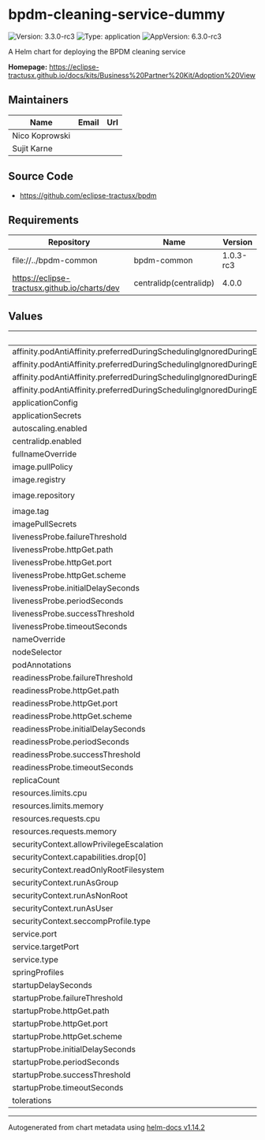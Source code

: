 # bpdm-cleaning-service-dummy

![Version: 3.3.0-rc3](https://img.shields.io/badge/Version-3.3.0--rc3-informational?style=flat-square) ![Type: application](https://img.shields.io/badge/Type-application-informational?style=flat-square) ![AppVersion: 6.3.0-rc3](https://img.shields.io/badge/AppVersion-6.3.0--rc3-informational?style=flat-square)

A Helm chart for deploying the BPDM cleaning service

**Homepage:** <https://eclipse-tractusx.github.io/docs/kits/Business%20Partner%20Kit/Adoption%20View>

## Maintainers

| Name | Email | Url |
| ---- | ------ | --- |
| Nico Koprowski |  |  |
| Sujit Karne |  |  |

## Source Code

* <https://github.com/eclipse-tractusx/bpdm>

## Requirements

| Repository | Name | Version |
|------------|------|---------|
| file://../bpdm-common | bpdm-common | 1.0.3-rc3 |
| https://eclipse-tractusx.github.io/charts/dev | centralidp(centralidp) | 4.0.0 |

## Values

| Key | Type | Default | Description |
|-----|------|---------|-------------|
| affinity.podAntiAffinity.preferredDuringSchedulingIgnoredDuringExecution[0].podAffinityTerm.labelSelector.matchExpressions[0].key | string | `"app.kubernetes.io/name"` |  |
| affinity.podAntiAffinity.preferredDuringSchedulingIgnoredDuringExecution[0].podAffinityTerm.labelSelector.matchExpressions[0].operator | string | `"DoesNotExist"` |  |
| affinity.podAntiAffinity.preferredDuringSchedulingIgnoredDuringExecution[0].podAffinityTerm.topologyKey | string | `"kubernetes.io/hostname"` |  |
| affinity.podAntiAffinity.preferredDuringSchedulingIgnoredDuringExecution[0].weight | int | `100` |  |
| applicationConfig | string | `nil` |  |
| applicationSecrets | string | `nil` |  |
| autoscaling.enabled | bool | `false` |  |
| centralidp.enabled | bool | `true` |  |
| fullnameOverride | string | `nil` |  |
| image.pullPolicy | string | `"IfNotPresent"` |  |
| image.registry | string | `"docker.io"` |  |
| image.repository | string | `"tractusx/bpdm-cleaning-service-dummy"` |  |
| image.tag | string | `""` |  |
| imagePullSecrets | list | `[]` |  |
| livenessProbe.failureThreshold | int | `5` |  |
| livenessProbe.httpGet.path | string | `"/actuator/health/liveness"` |  |
| livenessProbe.httpGet.port | int | `8084` |  |
| livenessProbe.httpGet.scheme | string | `"HTTP"` |  |
| livenessProbe.initialDelaySeconds | int | `5` |  |
| livenessProbe.periodSeconds | int | `5` |  |
| livenessProbe.successThreshold | int | `1` |  |
| livenessProbe.timeoutSeconds | int | `1` |  |
| nameOverride | string | `nil` |  |
| nodeSelector | object | `{}` |  |
| podAnnotations | object | `{}` |  |
| readinessProbe.failureThreshold | int | `5` |  |
| readinessProbe.httpGet.path | string | `"/actuator/health/readiness"` |  |
| readinessProbe.httpGet.port | int | `8084` |  |
| readinessProbe.httpGet.scheme | string | `"HTTP"` |  |
| readinessProbe.initialDelaySeconds | int | `5` |  |
| readinessProbe.periodSeconds | int | `5` |  |
| readinessProbe.successThreshold | int | `1` |  |
| readinessProbe.timeoutSeconds | int | `1` |  |
| replicaCount | int | `1` |  |
| resources.limits.cpu | string | `"1000m"` |  |
| resources.limits.memory | string | `"1Gi"` |  |
| resources.requests.cpu | string | `"100m"` |  |
| resources.requests.memory | string | `"1Gi"` |  |
| securityContext.allowPrivilegeEscalation | bool | `false` |  |
| securityContext.capabilities.drop[0] | string | `"ALL"` |  |
| securityContext.readOnlyRootFilesystem | bool | `true` |  |
| securityContext.runAsGroup | int | `10001` |  |
| securityContext.runAsNonRoot | bool | `true` |  |
| securityContext.runAsUser | int | `10001` |  |
| securityContext.seccompProfile.type | string | `"RuntimeDefault"` |  |
| service.port | int | `80` |  |
| service.targetPort | int | `8084` |  |
| service.type | string | `"ClusterIP"` |  |
| springProfiles | list | `[]` |  |
| startupDelaySeconds | int | `90` |  |
| startupProbe.failureThreshold | int | `40` |  |
| startupProbe.httpGet.path | string | `"/actuator/health/readiness"` |  |
| startupProbe.httpGet.port | int | `8084` |  |
| startupProbe.httpGet.scheme | string | `"HTTP"` |  |
| startupProbe.initialDelaySeconds | int | `30` |  |
| startupProbe.periodSeconds | int | `5` |  |
| startupProbe.successThreshold | int | `1` |  |
| startupProbe.timeoutSeconds | int | `1` |  |
| tolerations | list | `[]` |  |

----------------------------------------------
Autogenerated from chart metadata using [helm-docs v1.14.2](https://github.com/norwoodj/helm-docs/releases/v1.14.2)
